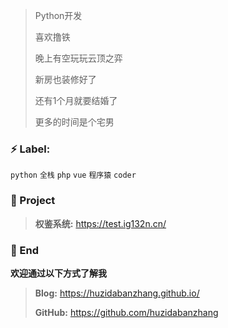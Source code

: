 > Python开发
>
> 喜欢撸铁 
>
> 晚上有空玩玩云顶之弈
>
> 新房也装修好了
>
> 还有1个月就要结婚了
>
> 更多的时间是个宅男

### ⚡ Label:

`python`  `全栈`  `php`  `vue`  `程序猿`  `coder`

### :pushpin: Project

> **权鉴系统:** https://test.ig132n.cn/
>

### 💬 End

**欢迎通过以下方式了解我**

> **Blog:** https://huzidabanzhang.github.io/
>
> **GitHub:** https://github.com/huzidabanzhang
>


